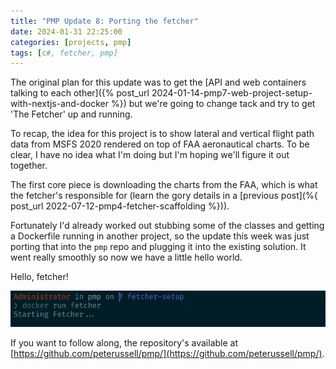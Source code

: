 ```yaml
---
title: "PMP Update 8: Porting the fetcher"
date: 2024-01-31 22:25:00
categories: [projects, pmp]
tags: [c#, fetcher, pmp]
---
```


The original plan for this update was to get the [API and web containers talking to each other]({% post_url 2024-01-14-pmp7-web-project-setup-with-nextjs-and-docker %})
but we're going to change tack and try to get 'The Fetcher' up and running.

To recap, the idea for this project is to show lateral and vertical flight path data from
MSFS 2020 rendered on top of FAA aeronautical charts. To be clear, I have no idea what I'm
doing but I'm hoping we'll figure it out together.

The first core piece is downloading the charts from the FAA, which is what the fetcher's
responsible for (learn the gory details in a [previous post](%{ post_url 2022-07-12-pmp4-fetcher-scaffolding %})).

Fortunately I'd already worked out stubbing some of the classes and getting a Dockerfile
running in another project, so the update this week was just porting that into the `pmp`
repo and plugging it into the existing solution. It went really smoothly so now we have
a little hello world.

Hello, fetcher!

![Hello, fetcher](/assets/img/posts/2024-01-31/fetcher-hello-world.png)

If you want to follow along, the repository's available at [https://github.com/peterussell/pmp/](https://github.com/peterussell/pmp/).
